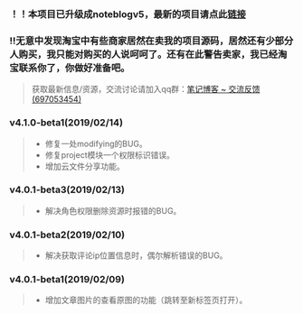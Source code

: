 ### ！！本项目已升级成noteblogv5，最新的项目请点此[链接](https://github.com/miyakowork/noteblogv5)
### !!无意中发现淘宝中有些商家居然在卖我的项目源码，居然还有少部分人购买，我只能对购买的人说呵呵了。还有在此警告卖家，我已经淘宝联系你了，你做好准备吧。

> 获取最新信息/资源，交流讨论请加入qq群：[笔记博客 ~ 交流反馈(697053454)](https://jq.qq.com/?_wv=1027&k=5kkqBrk?_blank)

### v4.1.0-beta1(2019/02/14)
>+ 修复一处modifying的BUG。
>+ 修复project模块一个权限标识错误。
>+ 增加云文件分享功能。
### v4.0.1-beta3(2019/02/13)
>+ 解决角色权限删除资源时报错的BUG。
### v4.0.1-beta2(2019/02/10)
>+ 解决获取评论ip位置信息时，偶尔解析错误的BUG。
### v4.0.1-beta1(2019/02/09)
>+ 增加文章图片的查看原图的功能（跳转至新标签页打开）。
